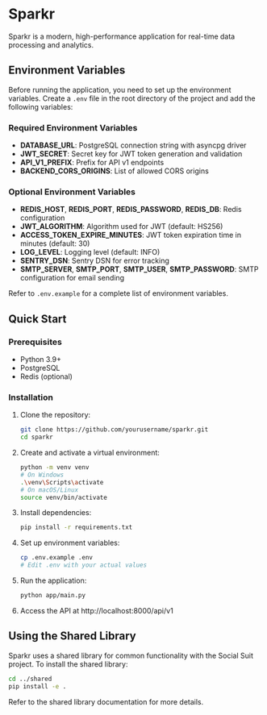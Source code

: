 # Sparkr

Sparkr is a modern, high-performance application for real-time data processing and analytics.

## Environment Variables

Before running the application, you need to set up the environment variables. Create a `.env` file in the root directory of the project and add the following variables:

### Required Environment Variables

- **DATABASE_URL**: PostgreSQL connection string with asyncpg driver
- **JWT_SECRET**: Secret key for JWT token generation and validation
- **API_V1_PREFIX**: Prefix for API v1 endpoints
- **BACKEND_CORS_ORIGINS**: List of allowed CORS origins

### Optional Environment Variables

- **REDIS_HOST**, **REDIS_PORT**, **REDIS_PASSWORD**, **REDIS_DB**: Redis configuration
- **JWT_ALGORITHM**: Algorithm used for JWT (default: HS256)
- **ACCESS_TOKEN_EXPIRE_MINUTES**: JWT token expiration time in minutes (default: 30)
- **LOG_LEVEL**: Logging level (default: INFO)
- **SENTRY_DSN**: Sentry DSN for error tracking
- **SMTP_SERVER**, **SMTP_PORT**, **SMTP_USER**, **SMTP_PASSWORD**: SMTP configuration for email sending

Refer to `.env.example` for a complete list of environment variables.

## Quick Start

### Prerequisites

- Python 3.9+
- PostgreSQL
- Redis (optional)

### Installation

1. Clone the repository:
   ```bash
   git clone https://github.com/yourusername/sparkr.git
   cd sparkr
   ```

2. Create and activate a virtual environment:
   ```bash
   python -m venv venv
   # On Windows
   .\venv\Scripts\activate
   # On macOS/Linux
   source venv/bin/activate
   ```

3. Install dependencies:
   ```bash
   pip install -r requirements.txt
   ```

4. Set up environment variables:
   ```bash
   cp .env.example .env
   # Edit .env with your actual values
   ```

5. Run the application:
   ```bash
   python app/main.py
   ```

6. Access the API at http://localhost:8000/api/v1

## Using the Shared Library

Sparkr uses a shared library for common functionality with the Social Suit project. To install the shared library:

```bash
cd ../shared
pip install -e .
```

Refer to the shared library documentation for more details.